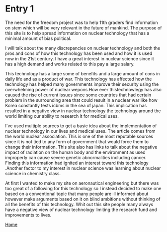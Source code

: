 # Entry 1
The need for the freedom project was to help 11th graders find information on stem which will be very relevant in the future of mankind. The purpose of this site is to help spread information on nuclear technology  that has a minimal amount of bias political. 

I will talk about the many discrepancies on nuclear technology  and both the pros and cons of how this technology  has been used and how it is used now in the 21st century. I have a great interest in nuclear science since it has a high demand and works related to this pay a large salary. 

This technology  has a large some of benefits and a large amount of cons in daily life and as a product of war. This technology  has affected how the technology  has helped many governments improve their security using the overwhelming power of nuclear wepons.How ever thistechnowlegy  has also caused the rise of current issues since some countries that had certain problem in the surrounding area that could result in a nuclear war like how Korea constantly tests icbms in the sea of japan. This implication has resulted in a negative view in nuclear technology the technology around the world limiting our ability to research it for medical uses.

I've used multiple sources to get a basic idea about the implementation of nuclear technology  in our lives and medical uses. The article comes from the world nuclear association. This is one of the most reputable sources since it is not tied to any form of government that would force them to change their information. This site also has links to talk about the negative impact of radiation on the human body and the environment as used improperly can cause severe genetic abnormalities including cancer. Finding this information had ignited an interest toward this technology .Another factor to my interest in nuclear science was learning about nuclear science in chemistry class.

At first I wanted to make my site on aeronautical engineering but there was too great of a following for this technology so I instead decided to make one based on a conventional topic that many people are ill informed about however make arguments based on it on blind ambitions without thinking of all the benefits of this technology. Whit out this site people many always have a negative view of nuclear technology limiting the research fund and improvements to lives. 


[Home](../README.md)

